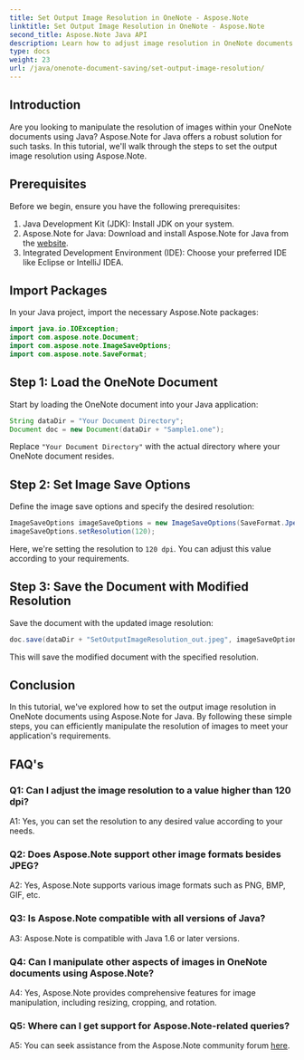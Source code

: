 ```yaml
---
title: Set Output Image Resolution in OneNote - Aspose.Note
linktitle: Set Output Image Resolution in OneNote - Aspose.Note
second_title: Aspose.Note Java API
description: Learn how to adjust image resolution in OneNote documents using Aspose.Note for Java. Follow our step-by-step guide for easy implementation
type: docs
weight: 23
url: /java/onenote-document-saving/set-output-image-resolution/
---
```

## Introduction

Are you looking to manipulate the resolution of images within your OneNote documents using Java? Aspose.Note for Java offers a robust solution for such tasks. In this tutorial, we'll walk through the steps to set the output image resolution using Aspose.Note.

## Prerequisites

Before we begin, ensure you have the following prerequisites:

1. Java Development Kit (JDK): Install JDK on your system.
2. Aspose.Note for Java: Download and install Aspose.Note for Java from the [website](https://releases.aspose.com/note/java/).
3. Integrated Development Environment (IDE): Choose your preferred IDE like Eclipse or IntelliJ IDEA.

## Import Packages

In your Java project, import the necessary Aspose.Note packages:

```java
import java.io.IOException;
import com.aspose.note.Document;
import com.aspose.note.ImageSaveOptions;
import com.aspose.note.SaveFormat;
```

## Step 1: Load the OneNote Document

Start by loading the OneNote document into your Java application:

```java
String dataDir = "Your Document Directory";
Document doc = new Document(dataDir + "Sample1.one");
```

Replace `"Your Document Directory"` with the actual directory where your OneNote document resides.

## Step 2: Set Image Save Options

Define the image save options and specify the desired resolution:

```java
ImageSaveOptions imageSaveOptions = new ImageSaveOptions(SaveFormat.Jpeg);
imageSaveOptions.setResolution(120);
```

Here, we're setting the resolution to `120 dpi`. You can adjust this value according to your requirements.

## Step 3: Save the Document with Modified Resolution

Save the document with the updated image resolution:

```java
doc.save(dataDir + "SetOutputImageResolution_out.jpeg", imageSaveOptions);
```

This will save the modified document with the specified resolution.

## Conclusion

In this tutorial, we've explored how to set the output image resolution in OneNote documents using Aspose.Note for Java. By following these simple steps, you can efficiently manipulate the resolution of images to meet your application's requirements.


## FAQ's

### Q1: Can I adjust the image resolution to a value higher than 120 dpi?

A1: Yes, you can set the resolution to any desired value according to your needs.

### Q2: Does Aspose.Note support other image formats besides JPEG?

A2: Yes, Aspose.Note supports various image formats such as PNG, BMP, GIF, etc.

### Q3: Is Aspose.Note compatible with all versions of Java?

A3: Aspose.Note is compatible with Java 1.6 or later versions.

### Q4: Can I manipulate other aspects of images in OneNote documents using Aspose.Note?

A4: Yes, Aspose.Note provides comprehensive features for image manipulation, including resizing, cropping, and rotation.

### Q5: Where can I get support for Aspose.Note-related queries?

A5: You can seek assistance from the Aspose.Note community forum [here](https://forum.aspose.com/c/note/28).
